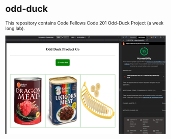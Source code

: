 # odd-duck
This repository contains Code Fellows Code 201 Odd-Duck Project (a week long lab).

![95 - Lighthouse score for class 11](/lighthouse/Class%2011%20Lighthouse%20Score%2095.png)